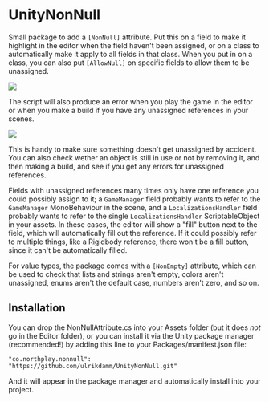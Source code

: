 # UnityNonNull

Small package to add a `[NonNull]` attribute. Put this on a field to make it highlight in the editor when the field haven't been assigned, or on a class to automatically make it apply to all fields in that class. When you put in on a class, you can also put `[AllowNull]` on specific fields to allow them to be unassigned.

![](http://ufd.dk/NonNullEditor.png)

The script will also produce an error when you play the game in the editor or when you make a build if you have any unassigned references in your scenes.

![](http://ufd.dk/NonNullError.png)

This is handy to make sure something doesn't get unassigned by accident. You can also check wether an object is still in use or not by removing it, and then making a build, and see if you get any errors for unassigned references.

Fields with unassigned references many times only have one reference you could possibly assign to it; a `GameManager` field probably wants to refer to the `GameManager` MonoBehaviour in the scene, and a `LocalizationsHandler` field probably wants to refer to the single `LocalizationsHandler` ScriptableObject in your assets. In these cases, the editor will show a "fill" button next to the field, which will automatically fill out the reference. If it could possibly refer to multiple things, like a Rigidbody reference, there won't be a fill button, since it can't be automatically filled.

For value types, the package comes with a `[NonEmpty]` attribute, which can be used to check that lists and strings aren't empty, colors aren't unassigned, enums aren't the default case, numbers aren't zero, and so on.

## Installation

You can drop the NonNullAttribute.cs into your Assets folder (but it does *not* go in the Editor folder), or you can install it via the Unity package manager (recommended!) by adding this line to your Packages/manifest.json file:

`"co.northplay.nonnull": "https://github.com/ulrikdamm/UnityNonNull.git"`

And it will appear in the package manager and automatically install into your project.

